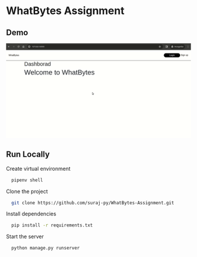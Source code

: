 # WhatBytes Assignment

## Demo
![](demo/assignment.gif)

## Run Locally

Create virtual environment

```bash
  pipenv shell
```

Clone the project

```bash
  git clone https://github.com/suraj-py/WhatBytes-Assignment.git
```
Install dependencies

```bash
  pip install -r requirements.txt
```

Start the server

```bash
  python manage.py runserver
```
